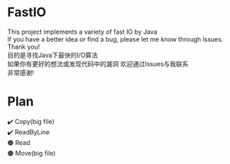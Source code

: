 # FastIO
This project implements a variety of fast IO by Java  
If you have a better idea or find a bug, please let me know through Issues. Thank you!  
目的是寻找Java下最快的I/O算法  
如果你有更好的想法或发现代码中的漏洞 欢迎通过Issues与我联系  
非常感谢!  
# Plan
✔️ Copy(big file)  
✔️ ReadByLine  
🟠 Read  
🟠 Move(big file)  
